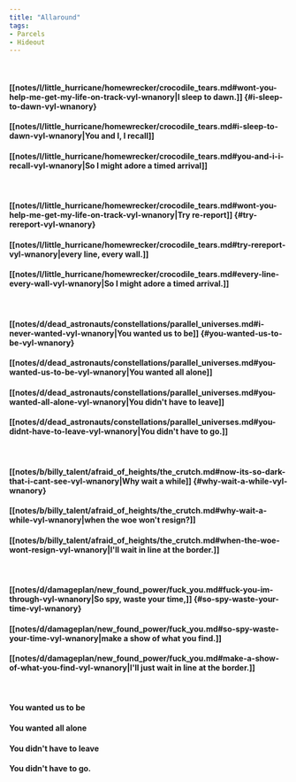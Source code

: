 ```yaml
---
title: "Allaround"
tags:
- Parcels
- Hideout
---
```

&nbsp;
#### [[notes/l/little_hurricane/homewrecker/crocodile_tears.md#wont-you-help-me-get-my-life-on-track-vyl-wnanory|I sleep to dawn.]] {#i-sleep-to-dawn-vyl-wnanory}
#### [[notes/l/little_hurricane/homewrecker/crocodile_tears.md#i-sleep-to-dawn-vyl-wnanory|You and I, I recall]]
#### [[notes/l/little_hurricane/homewrecker/crocodile_tears.md#you-and-i-i-recall-vyl-wnanory|So I might adore a timed arrival]]
&nbsp;
#### [[notes/l/little_hurricane/homewrecker/crocodile_tears.md#wont-you-help-me-get-my-life-on-track-vyl-wnanory|Try re-report]] {#try-rereport-vyl-wnanory}
#### [[notes/l/little_hurricane/homewrecker/crocodile_tears.md#try-rereport-vyl-wnanory|every line, every wall.]]
#### [[notes/l/little_hurricane/homewrecker/crocodile_tears.md#every-line-every-wall-vyl-wnanory|So I might adore a timed arrival.]]
&nbsp;
#### [[notes/d/dead_astronauts/constellations/parallel_universes.md#i-never-wanted-vyl-wnanory|You wanted us to be]] {#you-wanted-us-to-be-vyl-wnanory}
#### [[notes/d/dead_astronauts/constellations/parallel_universes.md#you-wanted-us-to-be-vyl-wnanory|You wanted all alone]]
#### [[notes/d/dead_astronauts/constellations/parallel_universes.md#you-wanted-all-alone-vyl-wnanory|You didn't have to leave]]
#### [[notes/d/dead_astronauts/constellations/parallel_universes.md#you-didnt-have-to-leave-vyl-wnanory|You didn't have to go.]]
&nbsp;
#### [[notes/b/billy_talent/afraid_of_heights/the_crutch.md#now-its-so-dark-that-i-cant-see-vyl-wnanory|Why wait a while]] {#why-wait-a-while-vyl-wnanory}
#### [[notes/b/billy_talent/afraid_of_heights/the_crutch.md#why-wait-a-while-vyl-wnanory|when the woe won't resign?]]
#### [[notes/b/billy_talent/afraid_of_heights/the_crutch.md#when-the-woe-wont-resign-vyl-wnanory|I'll wait in line at the border.]]
&nbsp;
#### [[notes/d/damageplan/new_found_power/fuck_you.md#fuck-you-im-through-vyl-wnanory|So spy, waste your time,]] {#so-spy-waste-your-time-vyl-wnanory}
#### [[notes/d/damageplan/new_found_power/fuck_you.md#so-spy-waste-your-time-vyl-wnanory|make a show of what you find.]]
#### [[notes/d/damageplan/new_found_power/fuck_you.md#make-a-show-of-what-you-find-vyl-wnanory|I'll just wait in line at the border.]]
&nbsp;
#### You wanted us to be
#### You wanted all alone
#### You didn't have to leave
#### You didn't have to go.
